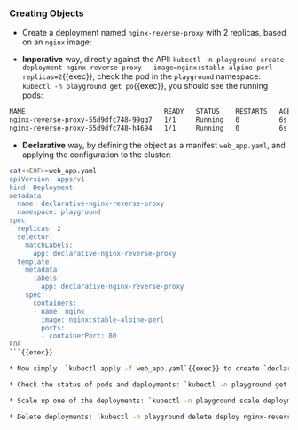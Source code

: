 
### Creating Objects

* Create a deployment named `nginx-reverse-proxy` with 2 replicas, based on an `nginx` image:

* **Imperative** way, directly against the API:
`kubectl -n playground create deployment nginx-reverse-proxy --image=nginx:stable-alpine-perl --replicas=2`{{exec}}, check the pod in the `playground` namespace: `kubectl -n playground get po`{{exec}}, you should see the running pods:

```bash
NAME                                   READY   STATUS    RESTARTS   AGE
nginx-reverse-proxy-55d9dfc748-99gq7   1/1     Running   0          6s
nginx-reverse-proxy-55d9dfc748-h4694   1/1     Running   0          6s
```

* **Declarative** way, by defining the object as a manifest `web_app.yaml`, and applying the configuration to the cluster:

```bash
cat<<EOF>>web_app.yaml
apiVersion: apps/v1
kind: Deployment
metadata:
  name: declarative-nginx-reverse-proxy
  namespace: playground
spec:
  replicas: 2
  selector:
    matchLabels:
      app: declarative-nginx-reverse-proxy
  template:
    metadata:
      labels:
        app: declarative-nginx-reverse-proxy
    spec:
      containers:
      - name: nginx
        image: nginx:stable-alpine-perl
        ports:
        - containerPort: 80
EOF
```{{exec}}

* Now simply: `kubectl apply -f web_app.yaml`{{exec}} to create `declarative-nginx-reverse-proxy` deployment.

* Check the status of pods and deployments: `kubectl -n playground get po,deploy`{{exec}}, furthermore if any of the pods are deleted, they will be automatically **recreated**. ⚠️ Delete ALL resources of a certain type, i.e. all pods: `kubectl  -n playground delete --all pod`{{copy}}

* Scale up one of the deployments: `kubectl -n playground scale deployment nginx-reverse-proxy --replicas 4`{{exec}}. Update the strategy type to `Recreate`, then update deployment image `kubectl -n playground set image deploy nginx-reverse-proxy nginx=nginx:1.27.1-alpine`. What are the differences?

* Delete deployments: `kubectl -n playground delete deploy nginx-reverse-proxy`{{exec}} and `kubectl delete -f web_app.yaml`{{exec}} to delete `declarative-nginx-reverse-proxy`.
